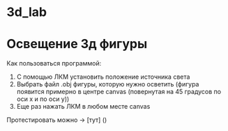 # 3d_lab  
# Освещение 3д фигуры  
Как пользоваться программой:  
1. С помощью ЛКМ установить положение источника света
2. Выбрать файл .obj фигуры, которую нужно осветить (фигура появится примерно в центре canvas (повернутая на 45 градусов по оси x и по оси y))
3. Еще раз нажать ЛКМ в любом месте canvas  
  
Протестировать можно -> [тут] ()
